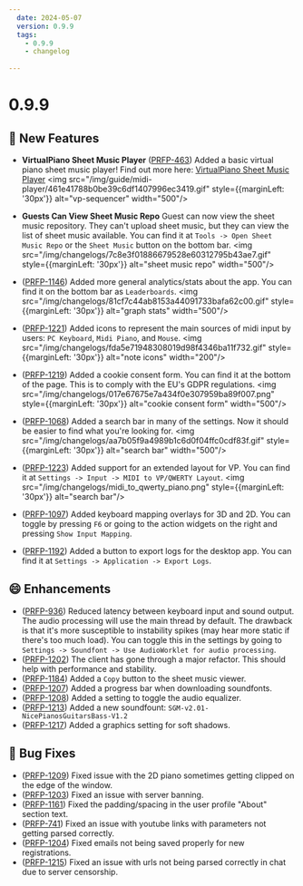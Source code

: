 ```yaml
---
  date: 2024-05-07
  version: 0.9.9
  tags:
    - 0.9.9
    - changelog
  
---
```


# 0.9.9

## :rocket: New Features
  - **VirtualPiano Sheet Music Player** ([PRFP-463](https://pianorhythm.myjetbrains.com/youtrack/issue/PRFP-463)) Added a basic virtual piano sheet music player! Find out more here: [VirtualPiano Sheet Music Player](/guides/midi-player/vp-sequencer/)
  <img src="/img/guide/midi-player/461e41788b0be39c6df1407996ec3419.gif" style={{marginLeft: '30px'}} alt="vp-sequencer" width="500"/>

  - **Guests Can View Sheet Music Repo** Guest can now view the sheet music repository. They can't upload sheet music, but they can view the list of sheet music available. You can find it at `Tools -> Open Sheet Music Repo` or the `Sheet Music` button on the bottom bar.
  <img src="/img/changelogs/7c8e3f01886679528e60312795b43ae7.gif" style={{marginLeft: '30px'}} alt="sheet music repo" width="500"/>

  - ([PRFP-1146](https://pianorhythm.myjetbrains.com/youtrack/issue/PRFP-1146)) Added more general analytics/stats about the app. You can find it on the bottom bar as `Leaderboards`.
  <img src="/img/changelogs/81cf7c44ab8153a44091733bafa62c00.gif" style={{marginLeft: '30px'}} alt="graph stats" width="500"/>

  - ([PRFP-1221](https://pianorhythm.myjetbrains.com/youtrack/issue/PRFP-1221)) Added icons to represent the main sources of midi input by users: `PC Keyboard`, `Midi Piano`, and `Mouse`.
  <img src="/img/changelogs/fda5e71948308019d98f4346ba11f732.gif" style={{marginLeft: '30px'}} alt="note icons" width="200"/>

  - ([PRFP-1219](https://pianorhythm.myjetbrains.com/youtrack/issue/PRFP-1219)) Added a cookie consent form. You can find it at the bottom of the page. This is to comply with the EU's GDPR regulations.
  <img src="/img/changelogs/017e67675e7a434f0e307959ba89f007.png" style={{marginLeft: '30px'}} alt="cookie consent form" width="500"/>

  - ([PRFP-1068](https://pianorhythm.myjetbrains.com/youtrack/issue/PRFP-1068)) Added a search bar in many of the settings. Now it should be easier to find what you're looking for.
  <img src="/img/changelogs/aa7b05f9a4989b1c6d0f04ffc0cdf83f.gif" style={{marginLeft: '30px'}} alt="search bar" width="500"/>

  - ([PRFP-1223](https://pianorhythm.myjetbrains.com/youtrack/issue/PRFP-1223)) Added support for an extended layout for VP. You can find it at `Settings -> Input -> MIDI to VP/QWERTY Layout`.
  <img src="/img/changelogs/midi_to_qwerty_piano.png" style={{marginLeft: '30px'}} alt="search bar"/>

  - ([PRFP-1097](https://pianorhythm.myjetbrains.com/youtrack/issue/PRFP-1097)) Added keyboard mapping overlays for 3D and 2D. You can toggle by pressing `F6` or going to the action widgets on the right and pressing `Show Input Mapping`.

  - ([PRFP-1192](https://pianorhythm.myjetbrains.com/youtrack/issue/PRFP-1192)) Added a button to export logs for the desktop app. You can find it at `Settings -> Application -> Export Logs`.

## :smile: Enhancements
  - ([PRFP-936](https://pianorhythm.myjetbrains.com/youtrack/issue/PRFP-936)) Reduced latency between keyboard input and sound output. The audio processing will use the main thread by default. The drawback is that it's more susceptible to instability spikes (may hear more static if there's too much load). You can toggle this in the settings by going to `Settings -> Soundfont -> Use AudioWorklet for audio processing`.
  - ([PRFP-1202](https://pianorhythm.myjetbrains.com/youtrack/issue/PRFP-1202)) The client has gone through a major refactor. This should help with performance and stability.
  - ([PRFP-1184](https://pianorhythm.myjetbrains.com/youtrack/issue/PRFP-1184)) Added a `Copy` button to the sheet music viewer.
  - ([PRFP-1207](https://pianorhythm.myjetbrains.com/youtrack/issue/PRFP-1207)) Added a progress bar when downloading soundfonts.
  - ([PRFP-1208](https://pianorhythm.myjetbrains.com/youtrack/issue/PRFP-1208)) Added a setting to toggle the audio equalizer.
  - ([PRFP-1213](https://pianorhythm.myjetbrains.com/youtrack/issue/PRFP-1213)) Added a new soundfount: `SGM-v2.01-NicePianosGuitarsBass-V1.2`
  - ([PRFP-1217](https://pianorhythm.myjetbrains.com/youtrack/issue/PRFP-1217)) Added a graphics setting for soft shadows.

## :bug: Bug Fixes
  - ([PRFP-1209](https://pianorhythm.myjetbrains.com/youtrack/issue/PRFP-1209)) Fixed issue with the 2D piano sometimes getting clipped on the edge of the window.
  - ([PRFP-1203](https://pianorhythm.myjetbrains.com/youtrack/issue/PRFP-1203)) Fixed an issue with server banning.
  - ([PRFP-1161](https://pianorhythm.myjetbrains.com/youtrack/issue/PRFP-1161)) Fixed the padding/spacing in the user profile "About" section text.
  - ([PRFP-741](https://pianorhythm.myjetbrains.com/youtrack/issue/PRFP-741)) Fixed an issue with youtube links with parameters not getting parsed correctly.
  - ([PRFP-1204](https://pianorhythm.myjetbrains.com/youtrack/issue/PRFP-1204)) Fixed emails not being saved properly for new registrations.
  - ([PRFP-1215](https://pianorhythm.myjetbrains.com/youtrack/issue/PRFP-1215)) Fixed an issue with urls not being parsed correctly in chat due to server censorship.

<!----------------------------------------------->
